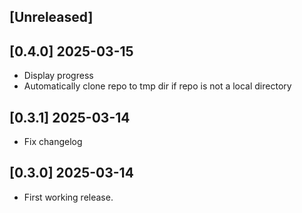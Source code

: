 ## [Unreleased]

## [0.4.0] 2025-03-15

- Display progress
- Automatically clone repo to tmp dir if repo is not a local directory

## [0.3.1] 2025-03-14

- Fix changelog

## [0.3.0] 2025-03-14

- First working release.
